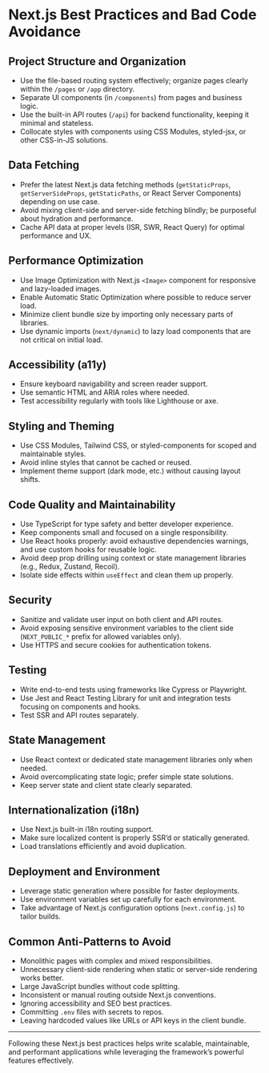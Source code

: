 # Next.js Best Practices and Bad Code Avoidance

## Project Structure and Organization
- Use the file-based routing system effectively; organize pages clearly within the `/pages` or `/app` directory.
- Separate UI components (in `/components`) from pages and business logic.
- Use the built-in API routes (`/api`) for backend functionality, keeping it minimal and stateless.
- Collocate styles with components using CSS Modules, styled-jsx, or other CSS-in-JS solutions.

## Data Fetching
- Prefer the latest Next.js data fetching methods (`getStaticProps`, `getServerSideProps`, `getStaticPaths`, or React Server Components) depending on use case.
- Avoid mixing client-side and server-side fetching blindly; be purposeful about hydration and performance.
- Cache API data at proper levels (ISR, SWR, React Query) for optimal performance and UX.

## Performance Optimization
- Use Image Optimization with Next.js `<Image>` component for responsive and lazy-loaded images.
- Enable Automatic Static Optimization where possible to reduce server load.
- Minimize client bundle size by importing only necessary parts of libraries.
- Use dynamic imports (`next/dynamic`) to lazy load components that are not critical on initial load.

## Accessibility (a11y)
- Ensure keyboard navigability and screen reader support.
- Use semantic HTML and ARIA roles where needed.
- Test accessibility regularly with tools like Lighthouse or axe.

## Styling and Theming
- Use CSS Modules, Tailwind CSS, or styled-components for scoped and maintainable styles.
- Avoid inline styles that cannot be cached or reused.
- Implement theme support (dark mode, etc.) without causing layout shifts.

## Code Quality and Maintainability
- Use TypeScript for type safety and better developer experience.
- Keep components small and focused on a single responsibility.
- Use React hooks properly: avoid exhaustive dependencies warnings, and use custom hooks for reusable logic.
- Avoid deep prop drilling using context or state management libraries (e.g., Redux, Zustand, Recoil).
- Isolate side effects within `useEffect` and clean them up properly.

## Security
- Sanitize and validate user input on both client and API routes.
- Avoid exposing sensitive environment variables to the client side (`NEXT_PUBLIC_*` prefix for allowed variables only).
- Use HTTPS and secure cookies for authentication tokens.

## Testing
- Write end-to-end tests using frameworks like Cypress or Playwright.
- Use Jest and React Testing Library for unit and integration tests focusing on components and hooks.
- Test SSR and API routes separately.

## State Management
- Use React context or dedicated state management libraries only when needed.
- Avoid overcomplicating state logic; prefer simple state solutions.
- Keep server state and client state clearly separated.

## Internationalization (i18n)
- Use Next.js built-in i18n routing support.
- Make sure localized content is properly SSR’d or statically generated.
- Load translations efficiently and avoid duplication.

## Deployment and Environment
- Leverage static generation where possible for faster deployments.
- Use environment variables set up carefully for each environment.
- Take advantage of Next.js configuration options (`next.config.js`) to tailor builds.

## Common Anti-Patterns to Avoid
- Monolithic pages with complex and mixed responsibilities.
- Unnecessary client-side rendering when static or server-side rendering works better.
- Large JavaScript bundles without code splitting.
- Inconsistent or manual routing outside Next.js conventions.
- Ignoring accessibility and SEO best practices.
- Committing `.env` files with secrets to repos.
- Leaving hardcoded values like URLs or API keys in the client bundle.

---

Following these Next.js best practices helps write scalable, maintainable, and performant applications while leveraging the framework’s powerful features effectively.
